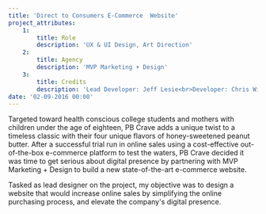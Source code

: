 ```yaml
---
title: 'Direct to Consumers E-Commerce  Website'
project_attributes:
    1:
        title: Role
        description: 'UX & UI Design, Art Direction'
    2:
        title: Agency
        description: 'MVP Marketing + Design'
    3:
        title: Credits
        description: 'Lead Developer: Jeff Lesie<br>Developer: Chris Wilson<br>Photographer: Clement Vaccaro'
date: '02-09-2016 00:00'
---
```


Targeted toward health conscious college students and mothers with children under the age of eighteen, PB Crave adds a unique twist to a timeless classic with their four unique flavors of honey-sweetened peanut butter. After a successful trial run in online sales using a cost-effective out-of-the-box e-commerce platform to test the waters, PB Crave decided it was time to get serious about digital presence by partnering with MVP Marketing + Design to build a new state-of-the-art e-commerce website. 

Tasked as lead designer on the project, my objective was to design a website that would increase online sales by simplifying the online purchasing process, and elevate the company's digital presence. 

